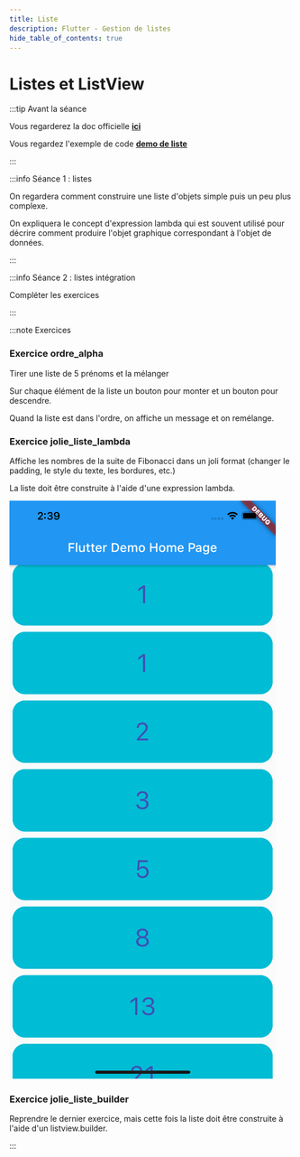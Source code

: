 ```yaml
---
title: Liste
description: Flutter - Gestion de listes
hide_table_of_contents: true
---
```


# Listes et ListView

<Row>

<Column>

:::tip Avant la séance

Vous regarderez la doc officielle **[ici](https://flutter.dev/docs/cookbook/lists/basic-list)**

Vous regardez l'exemple de code **[demo de liste](https://github.com/departement-info-cem/5N6-mobile-2-Nouveau/tree/main/code/liste)**

:::

</Column>

<Column>

:::info Séance 1 : listes

On regardera comment construire une liste d'objets simple puis un peu plus complexe.

On expliquera le concept d'expression lambda qui est souvent utilisé pour décrire comment produire l'objet graphique correspondant à l'objet de données.

:::

:::info Séance 2 : listes intégration

Compléter les exercices

:::

</Column>

</Row>

:::note Exercices

### Exercice ordre_alpha

Tirer une liste de 5 prénoms et la mélanger

Sur chaque élément de la liste un bouton pour monter et un bouton pour descendre.

Quand la liste est dans l'ordre, on affiche un message et on remélange.

### Exercice jolie_liste_lambda

<Row>

<Column size="9">

Affiche les nombres de la suite de Fibonacci dans un joli format (changer le padding, le style du texte, les bordures, etc.)

La liste doit être construite à l'aide d'une expression lambda.

</Column>

<Column size="3">

![jolie liste lambda](_04-liste/jolie-liste-lambda.png)

</Column>

</Row>

### Exercice jolie_liste_builder

Reprendre le dernier exercice, mais cette fois la liste doit être construite à l'aide d'un listview.builder.

:::
